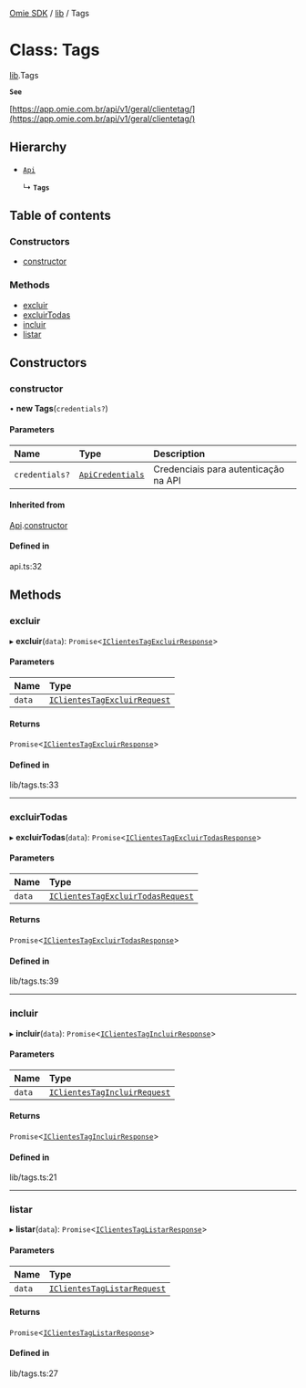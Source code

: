 [Omie SDK](../README.md) / [lib](../modules/lib.md) / Tags

# Class: Tags

[lib](../modules/lib.md).Tags

**`See`**

[https://app.omie.com.br/api/v1/geral/clientetag/](https://app.omie.com.br/api/v1/geral/clientetag/)

## Hierarchy

- [`Api`](index.Api.md)

  ↳ **`Tags`**

## Table of contents

### Constructors

- [constructor](lib.Tags.md#constructor)

### Methods

- [excluir](lib.Tags.md#excluir)
- [excluirTodas](lib.Tags.md#excluirtodas)
- [incluir](lib.Tags.md#incluir)
- [listar](lib.Tags.md#listar)

## Constructors

### constructor

• **new Tags**(`credentials?`)

#### Parameters

| Name | Type | Description |
| :------ | :------ | :------ |
| `credentials?` | [`ApiCredentials`](../modules/index.md#apicredentials) | Credenciais para autenticação na API |

#### Inherited from

[Api](index.Api.md).[constructor](index.Api.md#constructor)

#### Defined in

api.ts:32

## Methods

### excluir

▸ **excluir**(`data`): `Promise`<[`IClientesTagExcluirResponse`](../interfaces/types.IClientesTagExcluirResponse.md)\>

#### Parameters

| Name | Type |
| :------ | :------ |
| `data` | [`IClientesTagExcluirRequest`](../interfaces/types.IClientesTagExcluirRequest.md) |

#### Returns

`Promise`<[`IClientesTagExcluirResponse`](../interfaces/types.IClientesTagExcluirResponse.md)\>

#### Defined in

lib/tags.ts:33

___

### excluirTodas

▸ **excluirTodas**(`data`): `Promise`<[`IClientesTagExcluirTodasResponse`](../interfaces/types.IClientesTagExcluirTodasResponse.md)\>

#### Parameters

| Name | Type |
| :------ | :------ |
| `data` | [`IClientesTagExcluirTodasRequest`](../interfaces/types.IClientesTagExcluirTodasRequest.md) |

#### Returns

`Promise`<[`IClientesTagExcluirTodasResponse`](../interfaces/types.IClientesTagExcluirTodasResponse.md)\>

#### Defined in

lib/tags.ts:39

___

### incluir

▸ **incluir**(`data`): `Promise`<[`IClientesTagIncluirResponse`](../interfaces/types.IClientesTagIncluirResponse.md)\>

#### Parameters

| Name | Type |
| :------ | :------ |
| `data` | [`IClientesTagIncluirRequest`](../interfaces/types.IClientesTagIncluirRequest.md) |

#### Returns

`Promise`<[`IClientesTagIncluirResponse`](../interfaces/types.IClientesTagIncluirResponse.md)\>

#### Defined in

lib/tags.ts:21

___

### listar

▸ **listar**(`data`): `Promise`<[`IClientesTagListarResponse`](../interfaces/types.IClientesTagListarResponse.md)\>

#### Parameters

| Name | Type |
| :------ | :------ |
| `data` | [`IClientesTagListarRequest`](../interfaces/types.IClientesTagListarRequest.md) |

#### Returns

`Promise`<[`IClientesTagListarResponse`](../interfaces/types.IClientesTagListarResponse.md)\>

#### Defined in

lib/tags.ts:27

